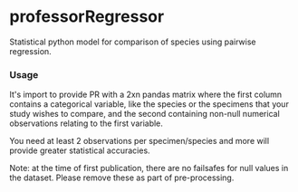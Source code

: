 # professorRegressor
Statistical python model for comparison of species using pairwise regression.

### Usage
It's import to provide PR with a 2xn pandas matrix where the first column contains a categorical variable, like the species or the specimens that your study wishes to compare, and the second containing non-null numerical observations relating to the first variable. 

You need at least 2 observations per specimen/species and more will provide greater statistical accuracies.

Note: at the time of first publication, there are no failsafes for null values in the dataset. Please remove these as part of pre-processing.